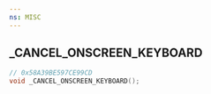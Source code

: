 ```yaml
---
ns: MISC
---
```

## _CANCEL_ONSCREEN_KEYBOARD

```c
// 0x58A39BE597CE99CD
void _CANCEL_ONSCREEN_KEYBOARD();
```

